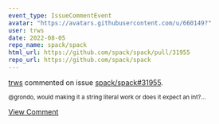 ```yaml
---
event_type: IssueCommentEvent
avatar: "https://avatars.githubusercontent.com/u/660149?"
user: trws
date: 2022-08-05
repo_name: spack/spack
html_url: https://github.com/spack/spack/pull/31955
repo_url: https://github.com/spack/spack
---
```


<a href='https://github.com/trws' target='_blank'>trws</a> commented on issue <a href='https://github.com/spack/spack/pull/31955' target='_blank'>spack/spack#31955</a>.

<small>@grondo, would making it a string literal work or does it expect an int?...</small>

<a href='https://github.com/spack/spack/pull/31955' target='_blank'>View Comment</a>